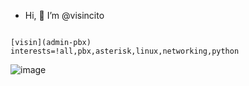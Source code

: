- Hi, 👋 I’m @visincito



```

[visin](admin-pbx)
interests=!all,pbx,asterisk,linux,networking,python

``` 

![image](https://octodex.github.com/images/minion.png=200x200)


